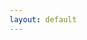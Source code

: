 ```yaml
---
layout: default
---
```

<section id="songs"></section>
<script>
var songs = [];

fetch("/songs.json")
.then(res => {
return res.json()
})
.then(data => {
var main = document.getElementById("songs");
console.log(data);
main.innerHTML = data[0].properties.content;
})
</script>
